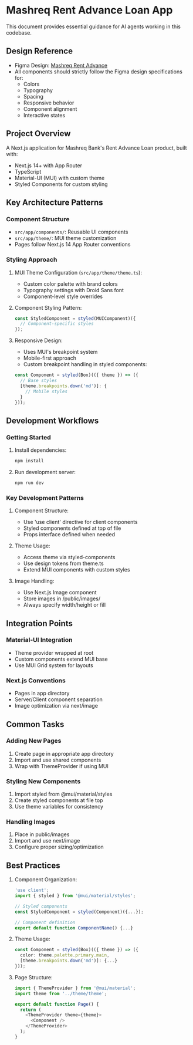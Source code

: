 # Mashreq Rent Advance Loan App

This document provides essential guidance for AI agents working in this codebase.

## Design Reference
- Figma Design: [Mashreq Rent Advance](https://www.figma.com/design/qbL6yI5sHkgR4kJJEtnlZM/Mashreq---Rent-Advance?node-id=0-1&p=f&t=TCaVRqpx9dpkip0N-0)
- All components should strictly follow the Figma design specifications for:
  - Colors
  - Typography
  - Spacing
  - Responsive behavior
  - Component alignment
  - Interactive states

## Project Overview

A Next.js application for Mashreq Bank's Rent Advance Loan product, built with:
- Next.js 14+ with App Router
- TypeScript
- Material-UI (MUI) with custom theme
- Styled Components for custom styling

## Key Architecture Patterns

### Component Structure
- `src/app/components/`: Reusable UI components
- `src/app/theme/`: MUI theme customization
- Pages follow Next.js 14 App Router conventions

### Styling Approach
1. MUI Theme Configuration (`src/app/theme/theme.ts`):
   - Custom color palette with brand colors
   - Typography settings with Droid Sans font
   - Component-level style overrides

2. Component Styling Pattern:
   ```typescript
   const StyledComponent = styled(MUIComponent)({
     // Component-specific styles
   });
   ```

3. Responsive Design:
   - Uses MUI's breakpoint system
   - Mobile-first approach
   - Custom breakpoint handling in styled components:
   ```typescript
   const Component = styled(Box)(({ theme }) => ({
     // Base styles
     [theme.breakpoints.down('md')]: {
       // Mobile styles
     }
   }));
   ```

## Development Workflows

### Getting Started
1. Install dependencies:
   ```bash
   npm install
   ```
2. Run development server:
   ```bash
   npm run dev
   ```

### Key Development Patterns
1. Component Structure:
   - Use 'use client' directive for client components
   - Styled components defined at top of file
   - Props interface defined when needed

2. Theme Usage:
   - Access theme via styled-components
   - Use design tokens from theme.ts
   - Extend MUI components with custom styles

3. Image Handling:
   - Use Next.js Image component
   - Store images in /public/images/
   - Always specify width/height or fill

## Integration Points

### Material-UI Integration
- Theme provider wrapped at root
- Custom components extend MUI base
- Use MUI Grid system for layouts

### Next.js Conventions
- Pages in app directory
- Server/Client component separation
- Image optimization via next/image

## Common Tasks

### Adding New Pages
1. Create page in appropriate app directory
2. Import and use shared components
3. Wrap with ThemeProvider if using MUI

### Styling New Components
1. Import styled from @mui/material/styles
2. Create styled components at file top
3. Use theme variables for consistency

### Handling Images
1. Place in public/images
2. Import and use next/image
3. Configure proper sizing/optimization

## Best Practices

1. Component Organization:
   ```typescript
   'use client';
   import { styled } from '@mui/material/styles';
   
   // Styled components
   const StyledComponent = styled(Component)({...});
   
   // Component definition
   export default function ComponentName() {...}
   ```

2. Theme Usage:
   ```typescript
   const Component = styled(Box)(({ theme }) => ({
     color: theme.palette.primary.main,
     [theme.breakpoints.down('md')]: {...}
   }));
   ```

3. Page Structure:
   ```typescript
   import { ThemeProvider } from '@mui/material';
   import theme from '../theme/theme';
   
   export default function Page() {
     return (
       <ThemeProvider theme={theme}>
         <Component />
       </ThemeProvider>
     );
   }
   ```
